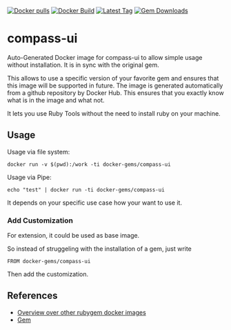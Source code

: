 [![Docker pulls](https://img.shields.io/docker/pulls/rubygem/compass-ui.svg)](https://hub.docker.com/r/rubygem/compass-ui/)
[![Docker Build](https://img.shields.io/docker/automated/rubygem/compass-ui.svg)](https://hub.docker.com/r/rubygem/compass-ui/)
[![Latest Tag](https://img.shields.io/github/tag/docker-rubygem/compass-ui.svg)](https://hub.docker.com/r/rubygem/compass-ui/)
[![Gem Downloads](https://img.shields.io/gem/dt/compass-ui.svg)](https://rubygems.org/gems/compass-ui/)
# compass-ui

Auto-Generated Docker image for compass-ui to allow simple usage without installation.
It is in sync with the original gem.

This allows to use a specific version of your favorite gem and ensures that this image will be supported in future.
The image is generated automatically from a github repository by Docker Hub.
This ensures that you exactly know what is in the image and what not.

It lets you use Ruby Tools without the need to install ruby on your machine.

## Usage

Usage via file system:

`docker run -v $(pwd):/work -ti docker-gems/compass-ui`

Usage via Pipe:

`echo "test" | docker run -ti docker-gems/compass-ui`

It depends on your specific use case how your want to use it.

### Add Customization

For extension, it could be used as base image.

So instead of struggeling with the installation of a gem, just write

`FROM docker-gems/compass-ui`

Then add the customization.

## References

 - [Overview over other rubygem docker images](https://github.com/thinkbot/docker-rubygem)
 - [Gem](https://rubygems.org/gems/compass-ui/)
